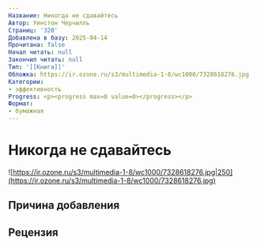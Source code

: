 ```yaml
---
Название: Никогда не сдавайтесь
Автор: Уинстон Черчилль
Страниц: '320'
Добавлена в базу: 2025-04-14
Прочитана: false
Начал читать: null
Закончил читать: null
Тип: '[[Книга]]'
Обложка: https://ir.ozone.ru/s3/multimedia-1-8/wc1000/7328618276.jpg
Категории:
- эффективность
Progress: <p><progress max=0 value=0></progress></p>
Формат:
- бумажная
---
```

# Никогда не сдавайтесь

![https://ir.ozone.ru/s3/multimedia-1-8/wc1000/7328618276.jpg|250](https://ir.ozone.ru/s3/multimedia-1-8/wc1000/7328618276.jpg)

## Причина добавления


## Рецензия